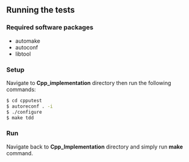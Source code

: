## Running the tests
### Required software packages
* automake
* autoconf
* libtool

### Setup
Navigate to **Cpp_implementation** directory then run the following commands:
```bash
$ cd cpputest
$ autoreconf . -i
$ ./configure
$ make tdd
```
### Run
Navigate back to **Cpp_Implementation** directory and simply run **make** command.

